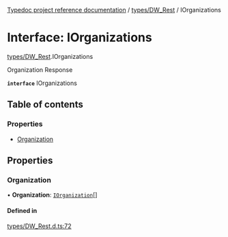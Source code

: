 [Typedoc project reference documentation](../README.md) / [types/DW_Rest](../modules/types_dw_rest.md) / IOrganizations

# Interface: IOrganizations

[types/DW_Rest](../modules/types_dw_rest.md).IOrganizations

Organization Response

**`interface`** IOrganizations

## Table of contents

### Properties

- [Organization](types_dw_rest.iorganizations.md#organization)

## Properties

### Organization

• **Organization**: [`IOrganization`](types_dw_rest.iorganization.md)[]

#### Defined in

[types/DW_Rest.d.ts:72](https://github.com/DocuWare/REST-Sample-TS/blob/beb3ada/src/types/DW_Rest.d.ts#L72)
